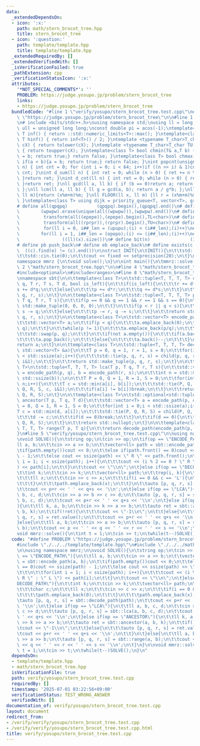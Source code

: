 ```yaml
---
data:
  _extendedDependsOn:
  - icon: ':x:'
    path: math/stern_brocot_tree.hpp
    title: stern_brocot_tree
  - icon: ':question:'
    path: template/template.hpp
    title: template/template.hpp
  _extendedRequiredBy: []
  _extendedVerifiedWith: []
  _isVerificationFailed: true
  _pathExtension: cpp
  _verificationStatusIcon: ':x:'
  attributes:
    '*NOT_SPECIAL_COMMENTS*': ''
    PROBLEM: https://judge.yosupo.jp/problem/stern_brocot_tree
    links:
    - https://judge.yosupo.jp/problem/stern_brocot_tree
  bundledCode: "#line 1 \"verify/yosupo/stern_brocot_tree.test.cpp\"\n#define PROBLEM\
    \ \"https://judge.yosupo.jp/problem/stern_brocot_tree\"\n\n#line 1 \"template/template.hpp\"\
    \n# include <bits/stdc++.h>\nusing namespace std;\nusing ll = long long;\nusing\
    \ ull = unsigned long long;\nconst double pi = acos(-1);\ntemplate<class T>constexpr\
    \ T inf() { return ::std::numeric_limits<T>::max(); }\ntemplate<class T>constexpr\
    \ T hinf() { return inf<T>() / 2; }\ntemplate <typename T_char>T_char TL(T_char\
    \ cX) { return tolower(cX); }\ntemplate <typename T_char>T_char TU(T_char cX)\
    \ { return toupper(cX); }\ntemplate<class T> bool chmin(T& a,T b) { if(a > b){a\
    \ = b; return true;} return false; }\ntemplate<class T> bool chmax(T& a,T b) {\
    \ if(a < b){a = b; return true;} return false; }\nint popcnt(unsigned long long\
    \ n) { int cnt = 0; for (int i = 0; i < 64; i++)if ((n >> i) & 1)cnt++; return\
    \ cnt; }\nint d_sum(ll n) { int ret = 0; while (n > 0) { ret += n % 10; n /= 10;\
    \ }return ret; }\nint d_cnt(ll n) { int ret = 0; while (n > 0) { ret++; n /= 10;\
    \ }return ret; }\nll gcd(ll a, ll b) { if (b == 0)return a; return gcd(b, a%b);\
    \ };\nll lcm(ll a, ll b) { ll g = gcd(a, b); return a / g*b; };\nll MOD(ll x,\
    \ ll m){return (x%m+m)%m; }\nll FLOOR(ll x, ll m) {ll r = (x%m+m)%m; return (x-r)/m;\
    \ }\ntemplate<class T> using dijk = priority_queue<T, vector<T>, greater<T>>;\n\
    # define all(qpqpq)           (qpqpq).begin(),(qpqpq).end()\n# define UNIQUE(wpwpw)\
    \        (wpwpw).erase(unique(all((wpwpw))),(wpwpw).end())\n# define LOWER(epepe)\
    \         transform(all((epepe)),(epepe).begin(),TL<char>)\n# define UPPER(rprpr)\
    \         transform(all((rprpr)),(rprpr).begin(),TU<char>)\n# define rep(i,upupu)\
    \         for(ll i = 0, i##_len = (upupu);(i) < (i##_len);(i)++)\n# define reps(i,opopo)\
    \        for(ll i = 1, i##_len = (opopo);(i) <= (i##_len);(i)++)\n# define len(x)\
    \                ((ll)(x).size())\n# define bit(n)               (1LL << (n))\n\
    # define pb push_back\n# define eb emplace_back\n# define exists(c, e)       \
    \  ((c).find(e) != (c).end())\n\nstruct INIT{\n\tINIT(){\n\t\tstd::ios::sync_with_stdio(false);\n\
    \t\tstd::cin.tie(0);\n\t\tcout << fixed << setprecision(20);\n\t}\n}INIT;\n\n\
    namespace mmrz {\n\tvoid solve();\n}\n\nint main(){\n\tmmrz::solve();\n}\n#line\
    \ 2 \"math/stern_brocot_tree.hpp\"\n\n#line 4 \"math/stern_brocot_tree.hpp\"\n\
    #include<optional>\n#include<ranges>\n#line 8 \"math/stern_brocot_tree.hpp\"\n\
    \nnamespace sbt{\n\n\ttemplate<class T>\n\tstd::tuple<T, T, T, T> child(T p, T\
    \ q, T r, T s, T d, bool is_left){\n\t\tif(is_left){\n\t\t\tr += d*p;\n\t\t\t\
    s += d*q;\n\t\t}else{\n\t\t\tp += d*r;\n\t\t\tq += d*s;\n\t\t}\n\t\treturn std::make_tuple(p,\
    \ q, r, s);\n\t}\n\n\ttemplate<class T>\n\tstd::tuple<T, T, T, T> parent(T p,\
    \ T q, T r, T s){\n\t\tif(p == 0 && q == 1 && r == 1 && s == 0){\n\t\t\treturn\
    \ std::make_tuple(0, 0, 0, 0);\n\t\t}\n\t\tif(p < r || q < s){\n\t\t\tr -= p,\
    \ s -= q;\n\t\t}else{\n\t\t\tp -= r, q -= s;\n\t\t}\n\t\treturn std::make_tuple(p,\
    \ q, r, s);\n\t}\n\n\ttemplate<class T>\n\tstd::vector<T> encode_path(T p, T q){\n\
    \t\tstd::vector<T> a;\n\t\tif(p < q){\n\t\t\ta.emplace_back(0);\n\t\t\tstd::swap(p,\
    \ q);\n\t\t}\n\t\twhile(p != 1){\n\t\t\ta.emplace_back(p/q);\n\t\t\tp %= q;\n\t\
    \t\tstd::swap(p, q);\n\t\t}\n\t\tif(not a.empty()){\n\t\t\tif(a.back() == 1){\n\
    \t\t\t\ta.pop_back();\n\t\t\t}else{\n\t\t\t\ta.back()--;\n\t\t\t}\n\t\t}\n\t\t\
    return a;\n\t}\n\n\ttemplate<class T>\n\tstd::tuple<T, T, T, T> decode_path(const\
    \ std::vector<T> &a){\n\t\tT p = 0, q = 1, r = 1, s = 0;\n\t\tfor(int i = 0;i\
    \ < std::ssize(a);i++){\n\t\t\tstd::tie(p, q, r, s) = child(p, q, r, s, a[i],\
    \ i&1);\n\t\t}\n\t\treturn std::make_tuple(p, q, r, s);\n\t}\n\n\ttemplate<class\
    \ T>\n\tstd::tuple<T, T, T, T> lca(T p, T q, T r, T s){\n\t\tstd::vector<T> a\
    \ = encode_path(p, q), b = encode_path(r, s);\n\n\t\tint n = std::min(std::ssize(a),\
    \ std::ssize(b));\n\n\t\tT P = 0, Q = 1, R = 1, S = 0;\n\t\tfor(int i = 0;i <\
    \ n;i++){\n\t\t\tT c = std::min(a[i], b[i]);\n\t\t\tstd::tie(P, Q, R, S) = child(P,\
    \ Q, R, S, c, i&1);\n\t\t\tif(a[i] != b[i])break;\n\t\t}\n\t\treturn std::make_tuple(P,\
    \ Q, R, S);\n\t}\n\n\ttemplate<class T>\n\tstd::optional<std::tuple<T, T, T, T>>\
    \ ancestor(T p, T q, T d){\n\t\tstd::vector<T> a = encode_path(p, q);\n\t\tT P\
    \ = 0, Q = 1, R = 1, S = 0;\n\t\tfor(int i = 0;i < std::ssize(a);i++){\n\t\t\t\
    T c = std::min(d, a[i]);\n\t\t\tstd::tie(P, Q, R, S) = child(P, Q, R, S, c, i&1);\n\
    \t\t\td -= c;\n\t\t\tif(d == 0)break;\n\t\t}\n\t\tif(d == 0){\n\t\t\treturn std::make_tuple(P,\
    \ Q, R, S);\n\t\t}\n\t\treturn std::nullopt;\n\t}\n\n\ttemplate<class T>\n\tstd::tuple<T,\
    \ T, T, T> range(T p, T q){\n\t\treturn decode_path(encode_path(p, q));\n\t}\n\
    }\n#line 5 \"verify/yosupo/stern_brocot_tree.test.cpp\"\n\nusing namespace mmrz;\n\
    \nvoid SOLVE(){\n\tstring op;\n\tcin >> op;\n\tif(op == \"ENCODE_PATH\"){\n\t\t\
    ll a, b;\n\t\tcin >> a >> b;\n\t\tvector<ll> path = sbt::encode_path(a, b);\n\t\
    \tif(path.empty())cout << 0;\n\t\telse if(path.front() == 0)cout << ssize(path)\
    \ - 1;\n\t\telse cout << ssize(path) << \" R \" << path.front();\n\t\t\n\t\tfor(int\
    \ i = 1; i < ssize(path); i++){\n\t\t\tcout << (i % 2 == 0 ? \" R \" : \" L \"\
    ) << path[i];\n\t\t}\n\t\tcout << \"\\n\";\n\t}else if(op == \"DECODE_PATH\"){\n\
    \t\tint k;\n\t\tcin >> k;\n\t\tvector<ll> path;\n\t\trep(i, k){\n\t\t\tchar c;\n\
    \t\t\tll x;\n\t\t\tcin >> c >> x;\n\t\t\tif(i == 0 && c == 'L'){\n\t\t\t\tpath.emplace_back(0);\n\
    \t\t\t}\n\t\t\tpath.emplace_back(x);\n\t\t}\n\t\tauto [p, q, r, s] = sbt::decode_path(path);\n\
    \t\tcout << p+r << ' ' << q+s << '\\n';\n\t}else if(op == \"LCA\"){\n\t\tll a,\
    \ b, c, d;\n\t\tcin >> a >> b >> c >> d;\n\t\tauto [p, q, r, s] = sbt::lca(a,\
    \ b, c, d);\n\t\tcout << p+r << ' ' << q+s << '\\n';\n\t}else if(op == \"ANCESTOR\"\
    ){\n\t\tll k, a, b;\n\t\tcin >> k >> a >> b;\n\t\tauto ret = sbt::ancestor(a,\
    \ b, k);\n\t\tif(!ret){\n\t\t\tcout << \"-1\\n\";\n\t\t}else{\n\t\t\tauto [p,\
    \ q, r, s] = ret.value();\n\t\t\tcout << p+r << ' ' << q+s << '\\n';\n\t\t}\n\t\
    }else{\n\t\tll a, b;\n\t\tcin >> a >> b;\n\t\tauto [p, q, r, s] = sbt::range(a,\
    \ b);\n\t\tcout << p << ' ' << q << ' ' << r << ' ' << s << '\\n';\n\t}\n}\n\n\
    void mmrz::solve(){\n\tint t = 1;\n\tcin >> t;\n\twhile(t--)SOLVE();\n}\n"
  code: "#define PROBLEM \"https://judge.yosupo.jp/problem/stern_brocot_tree\"\n\n\
    #include \"./../../template/template.hpp\"\n#include \"./../../math/stern_brocot_tree.hpp\"\
    \n\nusing namespace mmrz;\n\nvoid SOLVE(){\n\tstring op;\n\tcin >> op;\n\tif(op\
    \ == \"ENCODE_PATH\"){\n\t\tll a, b;\n\t\tcin >> a >> b;\n\t\tvector<ll> path\
    \ = sbt::encode_path(a, b);\n\t\tif(path.empty())cout << 0;\n\t\telse if(path.front()\
    \ == 0)cout << ssize(path) - 1;\n\t\telse cout << ssize(path) << \" R \" << path.front();\n\
    \t\t\n\t\tfor(int i = 1; i < ssize(path); i++){\n\t\t\tcout << (i % 2 == 0 ? \"\
    \ R \" : \" L \") << path[i];\n\t\t}\n\t\tcout << \"\\n\";\n\t}else if(op == \"\
    DECODE_PATH\"){\n\t\tint k;\n\t\tcin >> k;\n\t\tvector<ll> path;\n\t\trep(i, k){\n\
    \t\t\tchar c;\n\t\t\tll x;\n\t\t\tcin >> c >> x;\n\t\t\tif(i == 0 && c == 'L'){\n\
    \t\t\t\tpath.emplace_back(0);\n\t\t\t}\n\t\t\tpath.emplace_back(x);\n\t\t}\n\t\
    \tauto [p, q, r, s] = sbt::decode_path(path);\n\t\tcout << p+r << ' ' << q+s <<\
    \ '\\n';\n\t}else if(op == \"LCA\"){\n\t\tll a, b, c, d;\n\t\tcin >> a >> b >>\
    \ c >> d;\n\t\tauto [p, q, r, s] = sbt::lca(a, b, c, d);\n\t\tcout << p+r << '\
    \ ' << q+s << '\\n';\n\t}else if(op == \"ANCESTOR\"){\n\t\tll k, a, b;\n\t\tcin\
    \ >> k >> a >> b;\n\t\tauto ret = sbt::ancestor(a, b, k);\n\t\tif(!ret){\n\t\t\
    \tcout << \"-1\\n\";\n\t\t}else{\n\t\t\tauto [p, q, r, s] = ret.value();\n\t\t\
    \tcout << p+r << ' ' << q+s << '\\n';\n\t\t}\n\t}else{\n\t\tll a, b;\n\t\tcin\
    \ >> a >> b;\n\t\tauto [p, q, r, s] = sbt::range(a, b);\n\t\tcout << p << ' '\
    \ << q << ' ' << r << ' ' << s << '\\n';\n\t}\n}\n\nvoid mmrz::solve(){\n\tint\
    \ t = 1;\n\tcin >> t;\n\twhile(t--)SOLVE();\n}\n"
  dependsOn:
  - template/template.hpp
  - math/stern_brocot_tree.hpp
  isVerificationFile: true
  path: verify/yosupo/stern_brocot_tree.test.cpp
  requiredBy: []
  timestamp: '2025-07-01 03:22:56+09:00'
  verificationStatus: TEST_WRONG_ANSWER
  verifiedWith: []
documentation_of: verify/yosupo/stern_brocot_tree.test.cpp
layout: document
redirect_from:
- /verify/verify/yosupo/stern_brocot_tree.test.cpp
- /verify/verify/yosupo/stern_brocot_tree.test.cpp.html
title: verify/yosupo/stern_brocot_tree.test.cpp
---
```

